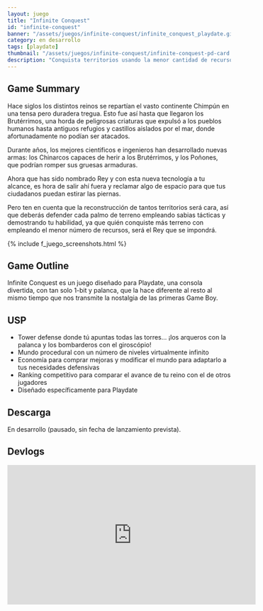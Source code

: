 ```yaml
---
layout: juego
title: "Infinite Conquest"
id: "infinite-conquest"
banner: "/assets/juegos/infinite-conquest/infinite_conquest_playdate.gif"
category: en desarrollo
tags: [playdate]
thumbnail: "/assets/juegos/infinite-conquest/infinite-conquest-pd-card.png"
description: "Conquista territorios usando la menor cantidad de recursos. Defiende cada palmo de terreno a golpe de palanca en este juego diseñado para Playdate."
---
```



## Game Summary

Hace siglos los distintos reinos se repartían el vasto continente Chimpún en una tensa pero duradera tregua. Esto fue así hasta que llegaron los Brutérrimos, una horda de peligrosas criaturas que expulsó a los pueblos humanos hasta antiguos refugios y castillos aislados por el mar, donde afortunadamente no podían ser atacados.

Durante años, los mejores cientificos e ingenieros han desarrollado nuevas armas: los Chinarcos capaces de herir a los Brutérrimos, y los Poñones, que podrían romper sus gruesas armaduras.

Ahora que has sido nombrado Rey y con esta nueva tecnología a tu alcance, es hora de salir ahí fuera y reclamar algo de espacio para que tus ciudadanos puedan estirar las piernas.

Pero ten en cuenta que la reconstrucción de tantos territorios será cara, así que deberás defender cada palmo de terreno empleando sabias tácticas y demostrando tu habilidad, ya que quién conquiste más terreno con empleando el menor número de recursos, será el Rey que se impondrá.

<!--<a href="{{ '/game/infinite-conquest-scoreboard' | relative_url }}" class="btn btn-outline-light">VER EL ESTADO DEL REINO</a>-->

{% include f_juego_screenshots.html %}

## Game Outline

Infinite Conquest es un juego diseñado para Playdate, una consola divertida, con tan solo 1-bit y palanca, que la hace diferente al resto al mismo tiempo que nos transmite la nostalgia de las primeras Game Boy.

## USP

* Tower defense donde tú apuntas todas las torres... ¡los arqueros con la palanca y los bombarderos con el giroscópio!
* Mundo procedural con un número de niveles virtualmente infinito
* Economía para comprar mejoras y modificar el mundo para adaptarlo a tus necesidades defensivas
* Ranking competitivo para comparar el avance de tu reino con el de otros jugadores
* Diseñado específicamente para Playdate

## Descarga

En desarrollo (pausado, sin fecha de lanzamiento prevista).

## Devlogs

<iframe width="560" height="315" src="https://www.youtube.com/embed/dDizsLCypf4?si=E22GiAEd1w9u1USe" title="YouTube video player" frameborder="0" allow="accelerometer; autoplay; clipboard-write; encrypted-media; gyroscope; picture-in-picture; web-share" referrerpolicy="strict-origin-when-cross-origin" allowfullscreen></iframe>

